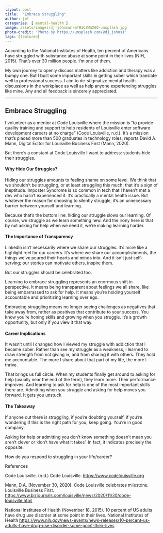 ```yaml
---
layout: post
title:  "Embrace Struggling"
author: jef
categories: [ mental-health ]
image: assets/images/dj-johnson-mTH1CZWaX0Q-unsplash.jpg
photo-credit: "Photo by https://unsplash.com/@dj_johns1"
tags: [featured]
---
```

According to the National Institutes of Health, ten percent of Americans have struggled with substance abuse at some point in their lives (NIH, 2015). That’s over 30 million people. I’m one of them.

My own journey to openly discuss matters like addiction and therapy was a bumpy one. But I built some important skills in getting sober which translate well to professional success. I aim to de-stigmatize mental health discussions in the workplace as well as help anyone experiencing struggles like mine. Any and all feedback is sincerely appreciated.

***

## Embrace Struggling

I volunteer as a mentor at Code Louisville where the mission is “to provide quality training and support to help residents of Louisville enter software development careers at no charge” (Code Louisville, n.d.). It’s a mission that’s placed more than 500 graduates in technology roles, reports David A. Mann, Digital Editor for Louisville Business First (Mann, 2020). 

But there’s a constant at Code Louisville I want to address: students hide their struggles. 

#### Why Hide Our Struggles?

Hiding our struggles amounts to feeling shame on some level. We think that we shouldn’t be struggling, or at least struggling this much; that it’s a sign of ineptitude. Imposter Syndrome is so common in tech that I haven’t met a dev who hasn’t experienced it. It’s practically a mental health issue. But whatever the reason for choosing to silently struggle, it’s an unnecessary barrier between yourself and learning.

Because that’s the bottom line: hiding our struggle slows our learning. Of course, we struggle as we learn something new. And the irony here is that by not asking for help when we need it, we’re making learning harder.

#### The Importance of Transparency

LinkedIn isn’t necessarily where we share our struggles. It’s more like a highlight reel for our careers. It’s where we share our accomplishments, the things we’ve poured their hearts and minds into. And it isn’t just self-serving; our stories can motivate others, inspire them.

But our struggles should be celebrated too.

Learning to embrace struggling represents an enormous shift in perspective. It means being transparent about feelings we all share, like being embarrassed to ask for help. It means you’re holding yourself accountable and prioritizing learning over ego.

Embracing struggling means no longer seeing challenges as negatives that take away from, rather as positives that contribute to your success. You know you’re honing skills and growing when you struggle. It’s a growth opportunity, but only if you view it that way.

#### Career Implications

It wasn’t until I changed how I viewed my struggle with addiction that I became sober. Rather than see my struggle as a weakness, I learned to draw strength from not giving in, and from sharing it with others. They hold me accountable. The more I share about that part of my life, the more I thrive.

That brings us full circle. When my students finally get around to asking for help (usually near the end of the term), they learn more. Their performance improves. And learning to ask for help is one of the most important skills there are. Admitting when you struggle and asking for help moves you forward. It gets you unstuck.

#### The Takeaway

If anyone out there is struggling, if you’re doubting yourself, if you’re wondering if this is the right path for you, keep going. You’re in good company.

Asking for help or admitting you don’t know something doesn't mean you aren’t clever or ‘don’t have what it takes’. In fact, it indicates precisely the opposite.

How do you respond to struggling in your life/career?

References

Code Louisville. (n.d.) Code Louisville. https://www.codelouisville.org

Mann, D.A. (November 30, 2020). Code Louisville celebrates milestone. Louisville Business First. https://www.bizjournals.com/louisville/news/2020/11/30/code-louisville.html

National Institutes of Health (November 18, 2015). 10 percent of US adults have drug use disorder at some point in their lives. National Institutes of Health https://www.nih.gov/news-events/news-releases/10-percent-us-adults-have-drug-use-disorder-some-point-their-lives

